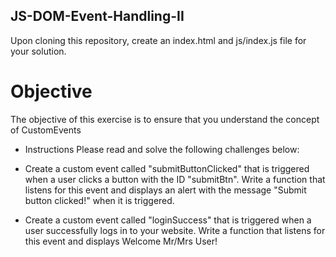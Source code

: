 ## JS-DOM-Event-Handling-II
Upon cloning this repository, create an index.html and js/index.js file for your solution.

# Objective
The objective of this exercise is to ensure that you understand the concept of CustomEvents

- Instructions
Please read and solve the following challenges below:

- Create a custom event called "submitButtonClicked" that is triggered when a user clicks a button with the ID "submitBtn". Write a function that listens for this event and displays an alert with the message "Submit button clicked!" when it is triggered.
- Create a custom event called "loginSuccess" that is triggered when a user successfully logs in to your website. Write a function that listens for this event and displays Welcome Mr/Mrs User!
